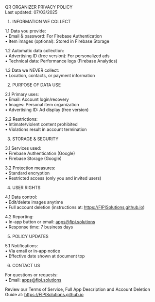 QR ORGANIZER PRIVACY POLICY  
Last updated: 07/03/2025  

1. INFORMATION WE COLLECT  

1.1 Data you provide:  
• Email & password: For Firebase Authentication  
• Item images (optional): Stored in Firebase Storage  

1.2 Automatic data collection:  
• Advertising ID (free version): For personalized ads  
• Technical data: Performance logs (Firebase Analytics)  

1.3 Data we NEVER collect:  
• Location, contacts, or payment information  

2. PURPOSE OF DATA USE  

2.1 Primary uses:  
• Email: Account login/recovery  
• Images: Personal item organization  
• Advertising ID: Ad display (free version)  

2.2 Restrictions:  
• Intimate/violent content prohibited  
• Violations result in account termination  

3. STORAGE & SECURITY  

3.1 Services used:  
• Firebase Authentication (Google)  
• Firebase Storage (Google)  

3.2 Protection measures:  
• Standard encryption  
• Restricted access (only you and invited users)  

4. USER RIGHTS  

4.1 Data control:  
• Edit/delete images anytime  
• Full account deletion (instructions at: https://FIPISolutions.github.io)  

4.2 Reporting:  
• In-app button or email: apps@fipi.solutions  
• Response time: 7 business days  

5. POLICY UPDATES  

5.1 Notifications:  
• Via email or in-app notice  
• Effective date shown at document top  

6. CONTACT US  

For questions or requests:  
• Email: apps@fipi.solutions  

Review our Terms of Service, Full App Description and Account Deletion Guide at: https://FIPISolutions.github.io  